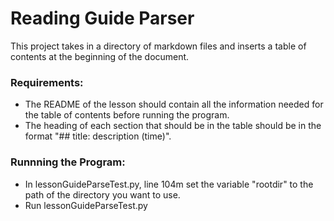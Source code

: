 # Reading Guide Parser

This project takes in a directory of markdown files and inserts a table of contents at the beginning of the document. 

### Requirements: 
- The README of the lesson should contain all the information needed for the table of contents before running the program. 
- The heading of each section that should be in the table should be in the format "## title: description (time)". 
### Runnning the Program:
- In lessonGuideParseTest.py, line 104m set the variable "rootdir" to the path of the directory you want to use. 
- Run lessonGuideParseTest.py
